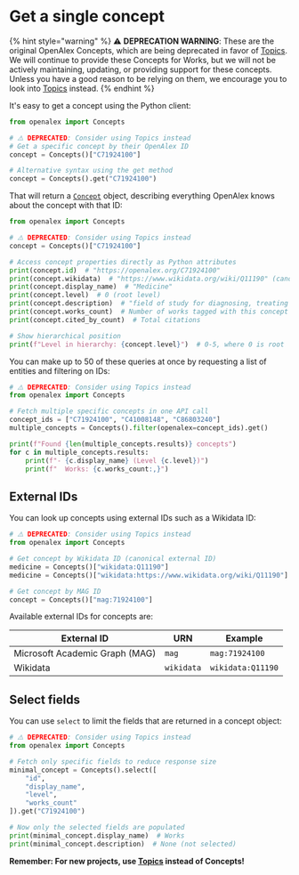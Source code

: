 # Get a single concept

{% hint style="warning" %}
⚠️ **DEPRECATION WARNING**: These are the original OpenAlex Concepts, which are being deprecated in favor of [Topics](../topics/README.md). We will continue to provide these Concepts for Works, but we will not be actively maintaining, updating, or providing support for these concepts. Unless you have a good reason to be relying on them, we encourage you to look into [Topics](../topics/README.md) instead.
{% endhint %}

It's easy to get a concept using the Python client:

```python
from openalex import Concepts

# ⚠️ DEPRECATED: Consider using Topics instead
# Get a specific concept by their OpenAlex ID
concept = Concepts()["C71924100"]

# Alternative syntax using the get method
concept = Concepts().get("C71924100")
```

That will return a [`Concept`](concept-object.md) object, describing everything OpenAlex knows about the concept with that ID:

```python
from openalex import Concepts

# ⚠️ DEPRECATED: Consider using Topics instead
concept = Concepts()["C71924100"]

# Access concept properties directly as Python attributes
print(concept.id)  # "https://openalex.org/C71924100"
print(concept.wikidata)  # "https://www.wikidata.org/wiki/Q11190" (canonical ID)
print(concept.display_name)  # "Medicine"
print(concept.level)  # 0 (root level)
print(concept.description)  # "field of study for diagnosing, treating and preventing disease"
print(concept.works_count)  # Number of works tagged with this concept
print(concept.cited_by_count)  # Total citations

# Show hierarchical position
print(f"Level in hierarchy: {concept.level}")  # 0-5, where 0 is root
```

You can make up to 50 of these queries at once by requesting a list of entities and filtering on IDs:

```python
# ⚠️ DEPRECATED: Consider using Topics instead
from openalex import Concepts

# Fetch multiple specific concepts in one API call
concept_ids = ["C71924100", "C41008148", "C86803240"]
multiple_concepts = Concepts().filter(openalex=concept_ids).get()

print(f"Found {len(multiple_concepts.results)} concepts")
for c in multiple_concepts.results:
    print(f"- {c.display_name} (Level {c.level})")
    print(f"  Works: {c.works_count:,}")
```

## External IDs

You can look up concepts using external IDs such as a Wikidata ID:

```python
# ⚠️ DEPRECATED: Consider using Topics instead
from openalex import Concepts

# Get concept by Wikidata ID (canonical external ID)
medicine = Concepts()["wikidata:Q11190"]
medicine = Concepts()["wikidata:https://www.wikidata.org/wiki/Q11190"]  # Full URL

# Get concept by MAG ID
concept = Concepts()["mag:71924100"]
```

Available external IDs for concepts are:

| External ID | URN | Example |
|------------|-----|---------|
| Microsoft Academic Graph (MAG) | `mag` | `mag:71924100` |
| Wikidata | `wikidata` | `wikidata:Q11190` |

## Select fields

You can use `select` to limit the fields that are returned in a concept object:

```python
# ⚠️ DEPRECATED: Consider using Topics instead
from openalex import Concepts

# Fetch only specific fields to reduce response size
minimal_concept = Concepts().select([
    "id",
    "display_name",
    "level",
    "works_count"
]).get("C71924100")

# Now only the selected fields are populated
print(minimal_concept.display_name)  # Works
print(minimal_concept.description)  # None (not selected)
```

**Remember: For new projects, use [Topics](../topics/README.md) instead of Concepts!**
